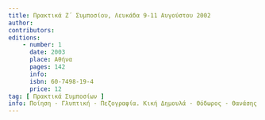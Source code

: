 ```yaml
---
title: Πρακτικά Ζ΄ Συμποσίου, Λευκάδα 9-11 Αυγούστου 2002
author: 
contributors: 
editions: 
    - number: 1
      date: 2003
      place: Αθήνα
      pages: 142
      info: 
      isbn: 60-7498-19-4
      price: 12
tag: [ Πρακτικά Συμποσίων ]
info: Ποίηση - Γλυπτική - Πεζογραφία. Κική Δημουλά - Θόδωρος - Θανάσης Βαλτινός.
---
```

